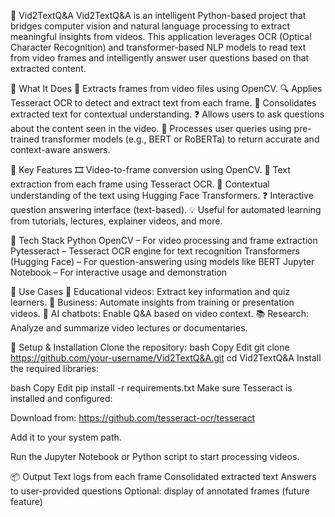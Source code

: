 🎥 Vid2TextQ&A
Vid2TextQ&A is an intelligent Python-based project that bridges computer vision and natural language processing to extract meaningful insights from videos. This application leverages OCR (Optical Character Recognition) and transformer-based NLP models to read text from video frames and intelligently answer user questions based on that extracted content.

🚀 What It Does
📸 Extracts frames from video files using OpenCV.
🔍 Applies Tesseract OCR to detect and extract text from each frame.
📄 Consolidates extracted text for contextual understanding.
❓ Allows users to ask questions about the content seen in the video.
🧠 Processes user queries using pre-trained transformer models (e.g., BERT or RoBERTa) to return accurate and context-aware answers.

🌟 Key Features
🎞️ Video-to-frame conversion using OpenCV.
🧾 Text extraction from each frame using Tesseract OCR.
🧠 Contextual understanding of the text using Hugging Face Transformers.
❓ Interactive question answering interface (text-based).
💡 Useful for automated learning from tutorials, lectures, explainer videos, and more.

🧰 Tech Stack
Python
OpenCV – For video processing and frame extraction
Pytesseract – Tesseract OCR engine for text recognition
Transformers (Hugging Face) – For question-answering using models like BERT
Jupyter Notebook – For interactive usage and demonstration

🎯 Use Cases
🏫 Educational videos: Extract key information and quiz learners.
💼 Business: Automate insights from training or presentation videos.
🤖 AI chatbots: Enable Q&A based on video context.
📚 Research: Analyze and summarize video lectures or documentaries.

🔧 Setup & Installation
Clone the repository:
bash
Copy
Edit
git clone https://github.com/your-username/Vid2TextQ&A.git
cd Vid2TextQ&A
Install the required libraries:

bash
Copy
Edit
pip install -r requirements.txt
Make sure Tesseract is installed and configured:

Download from: https://github.com/tesseract-ocr/tesseract

Add it to your system path.

Run the Jupyter Notebook or Python script to start processing videos.

📦 Output
Text logs from each frame
Consolidated extracted text
Answers to user-provided questions
Optional: display of annotated frames (future feature)

